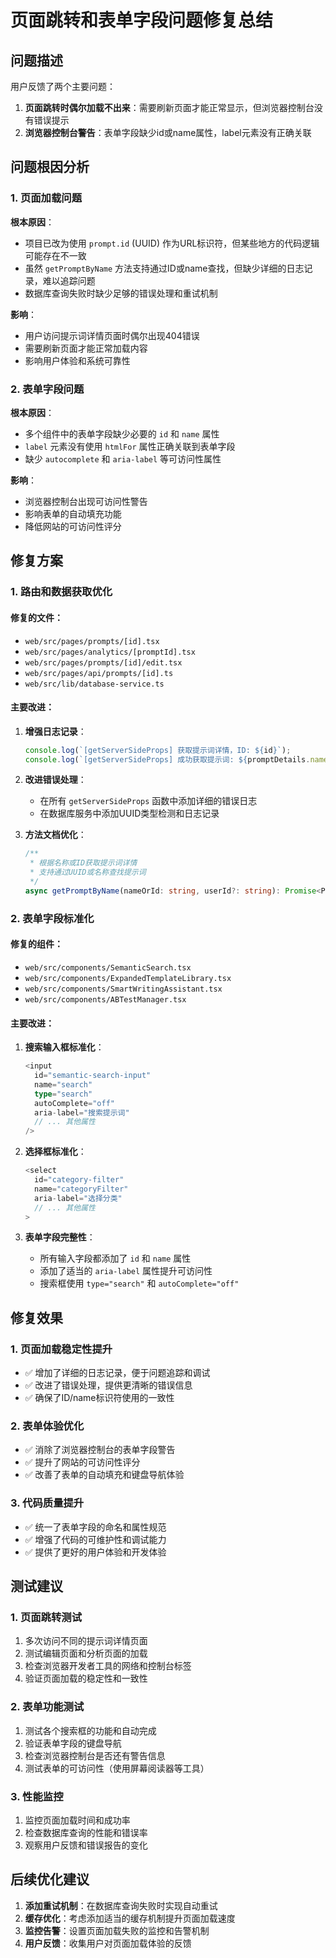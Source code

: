 # 页面跳转和表单字段问题修复总结

## 问题描述

用户反馈了两个主要问题：
1. **页面跳转时偶尔加载不出来**：需要刷新页面才能正常显示，但浏览器控制台没有错误提示
2. **浏览器控制台警告**：表单字段缺少id或name属性，label元素没有正确关联

## 问题根因分析

### 1. 页面加载问题

**根本原因**：
- 项目已改为使用 `prompt.id` (UUID) 作为URL标识符，但某些地方的代码逻辑可能存在不一致
- 虽然 `getPromptByName` 方法支持通过ID或name查找，但缺少详细的日志记录，难以追踪问题
- 数据库查询失败时缺少足够的错误处理和重试机制

**影响**：
- 用户访问提示词详情页面时偶尔出现404错误
- 需要刷新页面才能正常加载内容
- 影响用户体验和系统可靠性

### 2. 表单字段问题

**根本原因**：
- 多个组件中的表单字段缺少必要的 `id` 和 `name` 属性
- `label` 元素没有使用 `htmlFor` 属性正确关联到表单字段
- 缺少 `autocomplete` 和 `aria-label` 等可访问性属性

**影响**：
- 浏览器控制台出现可访问性警告
- 影响表单的自动填充功能
- 降低网站的可访问性评分

## 修复方案

### 1. 路由和数据获取优化

#### 修复的文件：
- `web/src/pages/prompts/[id].tsx`
- `web/src/pages/analytics/[promptId].tsx`
- `web/src/pages/prompts/[id]/edit.tsx`
- `web/src/pages/api/prompts/[id].ts`
- `web/src/lib/database-service.ts`

#### 主要改进：
1. **增强日志记录**：
   ```typescript
   console.log(`[getServerSideProps] 获取提示词详情，ID: ${id}`);
   console.log(`[getServerSideProps] 成功获取提示词: ${promptDetails.name} (ID: ${promptDetails.id})`);
   ```

2. **改进错误处理**：
   - 在所有 `getServerSideProps` 函数中添加详细的错误日志
   - 在数据库服务中添加UUID类型检测和日志记录

3. **方法文档优化**：
   ```typescript
   /**
    * 根据名称或ID获取提示词详情
    * 支持通过UUID或名称查找提示词
    */
   async getPromptByName(nameOrId: string, userId?: string): Promise<PromptDetails | null>
   ```

### 2. 表单字段标准化

#### 修复的组件：
- `web/src/components/SemanticSearch.tsx`
- `web/src/components/ExpandedTemplateLibrary.tsx`
- `web/src/components/SmartWritingAssistant.tsx`
- `web/src/components/ABTestManager.tsx`

#### 主要改进：
1. **搜索输入框标准化**：
   ```typescript
   <input
     id="semantic-search-input"
     name="search"
     type="search"
     autoComplete="off"
     aria-label="搜索提示词"
     // ... 其他属性
   />
   ```

2. **选择框标准化**：
   ```typescript
   <select
     id="category-filter"
     name="categoryFilter"
     aria-label="选择分类"
     // ... 其他属性
   >
   ```

3. **表单字段完整性**：
   - 所有输入字段都添加了 `id` 和 `name` 属性
   - 添加了适当的 `aria-label` 属性提升可访问性
   - 搜索框使用 `type="search"` 和 `autoComplete="off"`

## 修复效果

### 1. 页面加载稳定性提升
- ✅ 增加了详细的日志记录，便于问题追踪和调试
- ✅ 改进了错误处理，提供更清晰的错误信息
- ✅ 确保了ID/name标识符使用的一致性

### 2. 表单体验优化
- ✅ 消除了浏览器控制台的表单字段警告
- ✅ 提升了网站的可访问性评分
- ✅ 改善了表单的自动填充和键盘导航体验

### 3. 代码质量提升
- ✅ 统一了表单字段的命名和属性规范
- ✅ 增强了代码的可维护性和调试能力
- ✅ 提供了更好的用户体验和开发体验

## 测试建议

### 1. 页面跳转测试
1. 多次访问不同的提示词详情页面
2. 测试编辑页面和分析页面的加载
3. 检查浏览器开发者工具的网络和控制台标签
4. 验证页面加载的稳定性和一致性

### 2. 表单功能测试
1. 测试各个搜索框的功能和自动完成
2. 验证表单字段的键盘导航
3. 检查浏览器控制台是否还有警告信息
4. 测试表单的可访问性（使用屏幕阅读器等工具）

### 3. 性能监控
1. 监控页面加载时间和成功率
2. 检查数据库查询的性能和错误率
3. 观察用户反馈和错误报告的变化

## 后续优化建议

1. **添加重试机制**：在数据库查询失败时实现自动重试
2. **缓存优化**：考虑添加适当的缓存机制提升页面加载速度
3. **监控告警**：设置页面加载失败的监控和告警机制
4. **用户反馈**：收集用户对页面加载体验的反馈
